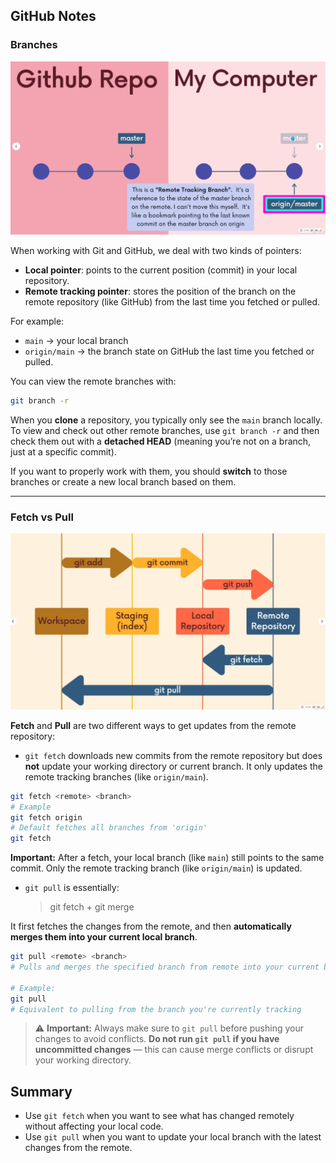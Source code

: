 ## GitHub Notes

### Branches

![image](./1.png)

When working with Git and GitHub, we deal with two kinds of pointers:

* **Local pointer**: points to the current position (commit) in your local repository.
* **Remote tracking pointer**: stores the position of the branch on the remote repository (like GitHub) from the last time you fetched or pulled.

For example:

* `main` → your local branch
* `origin/main` → the branch state on GitHub the last time you fetched or pulled.

You can view the remote branches with:

```bash
git branch -r
```

When you **clone** a repository, you typically only see the `main` branch locally. To view and check out other remote branches, use `git branch -r` and then check them out with a **detached HEAD** (meaning you’re not on a branch, just at a specific commit).

If you want to properly work with them, you should **switch** to those branches or create a new local branch based on them.

---

### Fetch vs Pull

![image](./2.png)

**Fetch** and **Pull** are two different ways to get updates from the remote repository:

* `git fetch` downloads new commits from the remote repository but does **not** update your working directory or current branch.
  It only updates the remote tracking branches (like `origin/main`).

```bash
git fetch <remote> <branch>
# Example
git fetch origin
# Default fetches all branches from 'origin'
git fetch
```

**Important:**
After a fetch, your local branch (like `main`) still points to the same commit.
Only the remote tracking branch (like `origin/main`) is updated.

* `git pull` is essentially:

    > git fetch + git merge


It first fetches the changes from the remote, and then **automatically merges them into your current local branch**.

```bash
git pull <remote> <branch>
# Pulls and merges the specified branch from remote into your current branch

# Example:
git pull
# Equivalent to pulling from the branch you're currently tracking
```

> ⚠️ **Important:**
> Always make sure to `git pull` before pushing your changes to avoid conflicts.
> **Do not run `git pull` if you have uncommitted changes** — this can cause merge conflicts or disrupt your working directory.

## Summary

* Use `git fetch` when you want to see what has changed remotely without affecting your local code.
* Use `git pull` when you want to update your local branch with the latest changes from the remote.

